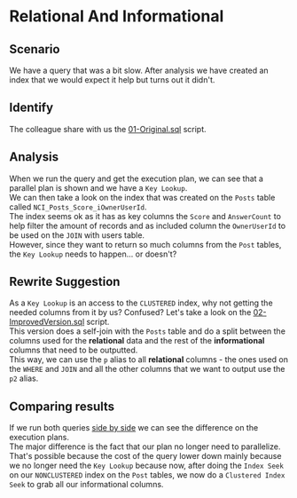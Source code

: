 # Relational And Informational

## Scenario

We have a query that was a bit slow. After analysis we have created an index that we would expect it help but turns out it didn't.

## Identify

The colleague share with us the [01-Original.sql](01-Original.sql) script.

## Analysis

When we run the query and get the execution plan, we can see that a parallel plan is shown and we have a `Key Lookup`.  
We can then take a look on the index that was created on the `Posts` table called `NCI_Posts_Score_iOwnerUserId`.  
The index seems ok as it has as key columns the `Score` and `AnswerCount` to help filter the amount of records and as included column the `OwnerUserId` to be used on the `JOIN` with users table.  
However, since they want to return so much columns from the `Post` tables, the `Key Lookup` needs to happen... or doesn't?

## Rewrite Suggestion

As a `Key Lookup` is an access to the `CLUSTERED` index, why not getting the needed columns from it by us? Confused? Let's take a look on the [02-ImprovedVersion.sql](02-ImprovedVersion.sql) script.  
This version does a self-join with the `Posts` table and do a split between the columns used for the **relational** data and the rest of the **informational** columns that need to be outputted.  
This way, we can use the `p` alias to all **relational** columns - the ones used on the `WHERE` and `JOIN` and all the other columns that we want to output use the `p2` alias.

## Comparing results

If we run both queries [side by side](03-SideBySide.sql) we can see the difference on the execution plans.  
The major difference is the fact that our plan no longer need to parallelize. That's possible because the cost of the query lower down mainly because we no longer need the `Key Lookup` because now, after doing the `Index Seek` on our `NONCLUSTERED` index on the `Post` tables, we now do a `Clustered Index Seek` to grab all our informational columns.
